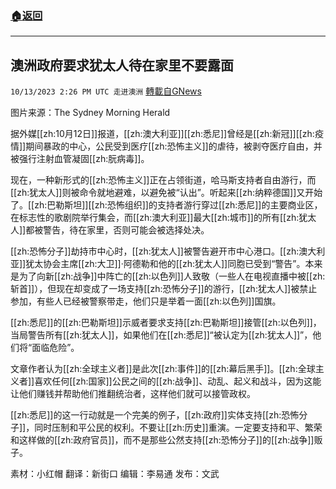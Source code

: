 ###  [:house:返回](README.md)
---


## 澳洲政府要求犹太人待在家里不要露面
`10/13/2023 2:26 PM UTC 走进澳洲` [轉載自GNews](https://gnews.org/articles/1829407)

图片来源：The Sydney Morning Herald

据外媒[[zh:10月12日]]报道，[[zh:澳大利亚]][[zh:悉尼]]曾经是[[zh:新冠]][[zh:疫情]]期间暴政的中心，公民受到医疗[[zh:恐怖主义]]的虐待，被剥夺医疗自由，并被强行注射血管凝固[[zh:朊病毒]]。

现在，一种新形式的[[zh:恐怖主义]]正在占领街道，哈马斯支持者自由游行，而[[zh:犹太人]]则被命令就地避难，以避免被“认出”。听起来[[zh:纳粹德国]]又开始了。[[zh:巴勒斯坦]][[zh:恐怖组织]]的支持者游行穿过[[zh:悉尼]]的主要商业区，在标志性的歌剧院举行集会，而[[zh:澳大利亚]]最大[[zh:城市]]的所有[[zh:犹太人]]都被警告，待在家里，否则可能会被选择处决。

[[zh:恐怖分子]]劫持市中心时，[[zh:犹太人]]被警告避开市中心港口。[[zh:澳大利亚]]犹太协会主席[[zh:大卫]]·阿德勒和他的[[zh:犹太人]]同胞已受到“警告”。本来是为了向新[[zh:战争]]中阵亡的[[zh:以色列]]人致敬（一些人在电视直播中被[[zh:斩首]]），但现在却变成了一场支持[[zh:恐怖分子]]的游行，[[zh:犹太人]]被禁止参加，有些人已经被警察带走，他们只是举着一面[[zh:以色列]]国旗。

[[zh:悉尼]]的[[zh:巴勒斯坦]]示威者要求支持[[zh:巴勒斯坦]]接管[[zh:以色列]]，当局警告所有[[zh:犹太人]]，如果他们在[[zh:悉尼]]“被认定为[[zh:犹太人]]”，他们将“面临危险”。

文章作者认为[[zh:全球主义者]]是此次[[zh:事件]]的[[zh:幕后黑手]]。[[zh:全球主义者]]喜欢任何[[zh:国家]]公民之间的[[zh:战争]]、动乱、起义和战斗，因为这能让他们赚钱并帮助他们推翻统治者，这样他们就可以接管政权。

[[zh:悉尼]]的这一行动就是一个完美的例子，[[zh:政府]]实体支持[[zh:恐怖分子]]，同时压制和平公民的权利。不要让[[zh:历史]]重演。一定要支持和平、繁荣和这样做的[[zh:政府官员]]，而不是那些公然支持[[zh:恐怖分子]]的[[zh:战争]]贩子。
 
素材：小红帽   翻译：新街口    编辑：李易通    发布：文武


